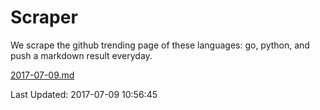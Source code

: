 # Scraper

We scrape the github trending page of these languages: go, python, and push a markdown result everyday.

[2017-07-09.md](https://github.com/borays/Scraper/blob/master/2017-07-09.md)

Last Updated: 2017-07-09 10:56:45